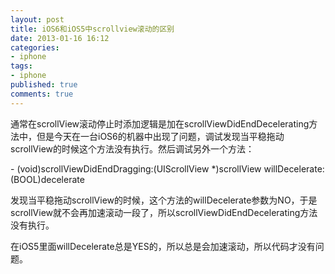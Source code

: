 ```yaml
---
layout: post
title: iOS6和iOS5中scrollview滚动的区别
date: 2013-01-16 16:12
categories:
- iphone
tags:
- iphone
published: true
comments: true
---
```

<p><p>通常在scrollView滚动停止时添加逻辑是加在scrollViewDidEndDecelerating方法中，但是今天在一台iOS6的机器中出现了问题，调试发现当平稳拖动scrollView的时候这个方法没有执行。然后调试另外一个方法：</p>
<p>- (void)scrollViewDidEndDragging:(UIScrollView *)scrollView willDecelerate:(BOOL)decelerate</p>
<p>发现当平稳拖动scrollView的时候，这个方法的willDecelerate参数为NO，于是scrollView就不会再加速滚动一段了，所以scrollViewDidEndDecelerating方法没有执行。</p>
<p>在iOS5里面willDecelerate总是YES的，所以总是会加速滚动，所以代码才没有问题。</p></p>
